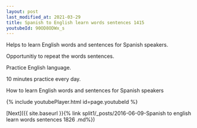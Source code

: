 ```yaml
---
layout: post
last_modified_at: 2021-03-29
title: Spanish to English learn words sentences 1415 
youtubeId: 90OD8ODWx_s
---
```

 
 
Helps to learn English words and sentences for Spanish speakers.

Opportunitiy to repeat the words sentences. 

Practice English language. 
 
10 minutes practice every day. 
 
How to learn English words and sentences for Spanish speakers 
 
{% include youtubePlayer.html id=page.youtubeId %}
 
 
[Next]({{ site.baseurl }}{% link  split1/_posts/2016-06-09-Spanish to english learn words sentences 1826 .md%})
 
